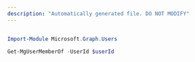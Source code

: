 ```yaml
---
description: "Automatically generated file. DO NOT MODIFY"
---
```


```powershell

Import-Module Microsoft.Graph.Users

Get-MgUserMemberOf -UserId $userId

```